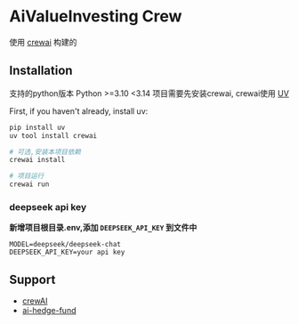 # AiValueInvesting Crew

使用 [crewai](https://crewai.com) 构建的

## Installation

支持的python版本 Python >=3.10 <3.14 
项目需要先安装crewai, crewai使用 [UV](https://docs.astral.sh/uv/)

First, if you haven't already, install uv:

```bash
pip install uv
uv tool install crewai

# 可选,安装本项目依赖
crewai install

# 项目运行
crewai run
```

### deepseek api key

**新增项目根目录.env,添加 `DEEPSEEK_API_KEY` 到文件中**
```
MODEL=deepseek/deepseek-chat
DEEPSEEK_API_KEY=your api key
```

## Support

- [crewAI](https://crewai.com)
- [ai-hedge-fund](https://github.com/virattt/ai-hedge-fund)
